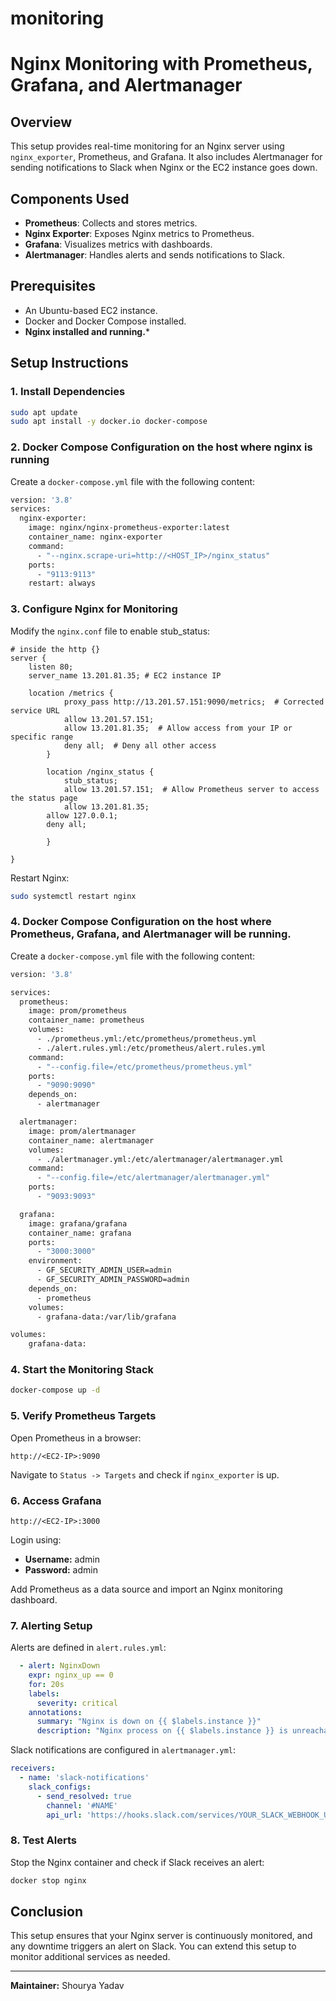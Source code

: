 # monitoring

# Nginx Monitoring with Prometheus, Grafana, and Alertmanager

## Overview
This setup provides real-time monitoring for an Nginx server using `nginx_exporter`, Prometheus, and Grafana. It also includes Alertmanager for sending notifications to Slack when Nginx or the EC2 instance goes down.

## Components Used
- **Prometheus**: Collects and stores metrics.
- **Nginx Exporter**: Exposes Nginx metrics to Prometheus.
- **Grafana**: Visualizes metrics with dashboards.
- **Alertmanager**: Handles alerts and sends notifications to Slack.

## Prerequisites
- An Ubuntu-based EC2 instance.
- Docker and Docker Compose installed.
- **Nginx installed and running.***

## Setup Instructions

### 1. Install Dependencies
```bash
sudo apt update
sudo apt install -y docker.io docker-compose
```

### 2. Docker Compose Configuration on the host where nginx is running

Create a `docker-compose.yml` file with the following content:
```bash
version: '3.8'
services:
  nginx-exporter:
    image: nginx/nginx-prometheus-exporter:latest
    container_name: nginx-exporter
    command:
      - "--nginx.scrape-uri=http://<HOST_IP>/nginx_status"
    ports:
      - "9113:9113"
    restart: always
```

### 3. Configure Nginx for Monitoring
Modify the `nginx.conf` file to enable stub_status:
```nginx
# inside the http {} 
server {
    listen 80;
	server_name 13.201.81.35; # EC2 instance IP

	location /metrics {
            proxy_pass http://13.201.57.151:9090/metrics;  # Corrected service URL
            allow 13.201.57.151;
            allow 13.201.81.35;  # Allow access from your IP or specific range
            deny all;  # Deny all other access
        } 
        
        location /nginx_status {
            stub_status;
            allow 13.201.57.151;  # Allow Prometheus server to access the status page
            allow 13.201.81.35;
	    allow 127.0.0.1;
	    deny all;
	   
        }

}
```
Restart Nginx:
```bash
sudo systemctl restart nginx
```
### 4. Docker Compose Configuration on the host where Prometheus, Grafana, and Alertmanager will be running.
Create a `docker-compose.yml` file with the following content:
```bash
version: '3.8'

services:
  prometheus:
    image: prom/prometheus
    container_name: prometheus
    volumes:
      - ./prometheus.yml:/etc/prometheus/prometheus.yml
      - ./alert.rules.yml:/etc/prometheus/alert.rules.yml
    command:
      - "--config.file=/etc/prometheus/prometheus.yml"
    ports:
      - "9090:9090"
    depends_on:
      - alertmanager

  alertmanager:
    image: prom/alertmanager
    container_name: alertmanager
    volumes:
      - ./alertmanager.yml:/etc/alertmanager/alertmanager.yml
    command:
      - "--config.file=/etc/alertmanager/alertmanager.yml"
    ports:
      - "9093:9093"

  grafana:
    image: grafana/grafana
    container_name: grafana
    ports:
      - "3000:3000"
    environment:
      - GF_SECURITY_ADMIN_USER=admin
      - GF_SECURITY_ADMIN_PASSWORD=admin
    depends_on:
      - prometheus
    volumes:
      - grafana-data:/var/lib/grafana

volumes:
    grafana-data:

```

### 4. Start the Monitoring Stack
```bash
docker-compose up -d
```

### 5. Verify Prometheus Targets
Open Prometheus in a browser:
```
http://<EC2-IP>:9090
```
Navigate to `Status -> Targets` and check if `nginx_exporter` is up.

### 6. Access Grafana
```
http://<EC2-IP>:3000
```
Login using:
- **Username:** admin
- **Password:** admin

Add Prometheus as a data source and import an Nginx monitoring dashboard.

### 7. Alerting Setup
Alerts are defined in `alert.rules.yml`:
```yaml
  - alert: NginxDown
    expr: nginx_up == 0
    for: 20s
    labels:
      severity: critical
    annotations:
      summary: "Nginx is down on {{ $labels.instance }}"
      description: "Nginx process on {{ $labels.instance }} is unreachable for over 20 seconds."
```
Slack notifications are configured in `alertmanager.yml`:
```yaml
receivers:
  - name: 'slack-notifications'
    slack_configs:
      - send_resolved: true
        channel: '#NAME'
        api_url: 'https://hooks.slack.com/services/YOUR_SLACK_WEBHOOK_URL'
```

### 8. Test Alerts
Stop the Nginx container and check if Slack receives an alert:
```bash
docker stop nginx
```

## Conclusion
This setup ensures that your Nginx server is continuously monitored, and any downtime triggers an alert on Slack. You can extend this setup to monitor additional services as needed.

---

**Maintainer:** Shourya Yadav


